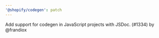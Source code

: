 ```yaml
---
'@shopify/codegen': patch
---
```


Add support for codegen in JavaScript projects with JSDoc. (#1334) by @frandiox
